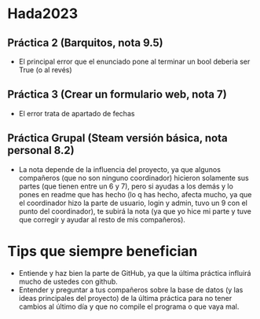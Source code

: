# Hada2023

## Práctica 2 (Barquitos, nota 9.5)
- El principal error que el enunciado pone al terminar un bool deberia ser True (o al revés)

## Práctica 3 (Crear un formulario web, nota 7)
- El error trata de apartado de fechas

## Práctica Grupal (Steam versión básica, nota personal 8.2)
- La nota depende de la influencia del proyecto, ya que algunos compañeros (que no son ninguno coordinador) hicieron solamente sus partes (que tienen entre un 6 y 7), pero si ayudas a los demás y lo pones en readme que has hecho (lo q has hecho, afecta mucho, ya que el coordinador hizo la parte de usuario, login y admin, tuvo un 9 con el punto del coordinador), te subirá la nota (ya que yo hice mi parte y tuve que corregir y ayudar al resto de mis compañeros).

# Tips que siempre benefician
- Entiende y haz bien la parte de GitHub, ya que la última práctica influirá mucho de ustedes con github.
- Entender y preguntar a tus compañeros sobre la base de datos (y las ideas principales del proyecto) de la última práctica para no tener cambios al último día y que no compile el programa o que vaya mal.
